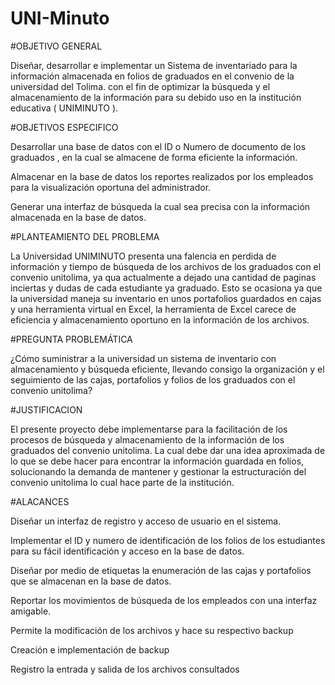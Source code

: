 # UNI-Minuto
#OBJETIVO GENERAL

Diseñar, desarrollar e implementar un Sistema de inventariado para la información almacenada en folios de graduados en el convenio de la universidad del Tolima. con el fin de optimizar la búsqueda y el almacenamiento de la información para su debido uso en la institución educativa ( UNIMINUTO ).

#OBJETIVOS ESPECIFICO

Desarrollar una base de datos con el ID o Numero de documento de los graduados , en la cual se almacene de forma eficiente la información.

Almacenar en la base de datos los reportes realizados por los empleados para la visualización oportuna del administrador.

Generar una interfaz de búsqueda la cual sea precisa con la información almacenada en la base de datos.

#PLANTEAMIENTO DEL PROBLEMA 

La Universidad UNIMINUTO presenta una falencia en perdida de información y tiempo de búsqueda de los archivos de los graduados con el convenio unitolima, ya qua actualmente a dejado una cantidad de paginas inciertas y dudas de cada estudiante ya graduado.
Esto se ocasiona ya que la universidad maneja su inventario en unos portafolios guardados en cajas y una herramienta virtual en Excel, la herramienta de Excel carece de eficiencia y almacenamiento oportuno en la información de los archivos.

#PREGUNTA PROBLEMÁTICA

¿Cómo suministrar a la universidad un sistema de  inventario con  almacenamiento y búsqueda eficiente, llevando consigo la organización y el seguimiento de las cajas, portafolios y folios de los graduados con el convenio unitolima?

#JUSTIFICACION

El presente proyecto debe implementarse para la facilitación de los procesos de búsqueda y almacenamiento de la información de los graduados del convenio unitolima.  La cual debe dar una idea aproximada de lo que se debe hacer para encontrar la información guardada en folios,  solucionando la demanda de mantener  y gestionar la estructuración  del convenio unitolima lo cual hace parte de la institución. 

#ALACANCES

Diseñar un interfaz de registro y acceso de usuario en el sistema.

Implementar el ID y numero de identificación de los folios de los estudiantes para su fácil identificación y acceso en la base de datos.

Diseñar por medio de etiquetas la enumeración de las cajas y portafolios que se almacenan en la base de datos.

Reportar los movimientos de búsqueda de los empleados con una interfaz amigable.

Permite la modificación de los archivos y hace su respectivo backup

Creación e implementación de backup 

Registro la entrada y salida de los archivos consultados  
